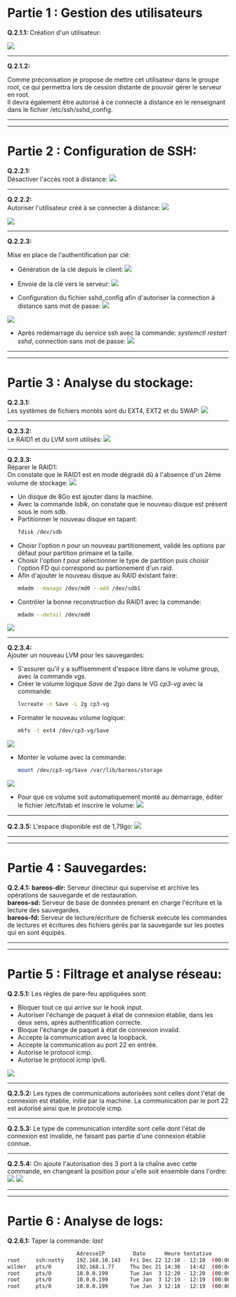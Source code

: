 # **Partie 1 : Gestion des utilisateurs**

**Q.2.1.1:**
Création d'un utilisateur:

![](https://github.com/Bilal-Aldimashq/Checkpoint_3/blob/main/Ressources/Q211_1.png?raw=true)

_________________

**Q.2.1.2:**

Comme préconisation je propose de mettre cet utilisateur dans le groupe root, ce qui permettra lors de cession distante de pouvoir gérer le serveur en root.  
Il devra également être autorisé à ce connecté à distance en le renseignant dans le fichier /etc/ssh/sshd_config.  

_________________
_________________

# **Partie 2 : Configuration de SSH:**

**Q.2.2.1:**  
Désactiver l'accès root à distance:
![](https://github.com/Bilal-Aldimashq/Checkpoint_3/blob/main/Ressources/Q221_1.png?raw=true)

________________

**Q.2.2.2:**  
Autoriser l'utilisateur créé à se connecter à distance:
![](https://github.com/Bilal-Aldimashq/Checkpoint_3/blob/main/Ressources/Q222_2.png?raw=true)

![](https://github.com/Bilal-Aldimashq/Checkpoint_3/blob/main/Ressources/Q222_3.png?raw=true)

________________

**Q.2.2.3:**  

Mise en place de l'authentification par clé:  

- Génération de la clé depuis le client:
![](https://github.com/Bilal-Aldimashq/Checkpoint_3/blob/main/Ressources/Q223_1.png?raw=true)

- Envoie de la clé vers le serveur:
![](https://github.com/Bilal-Aldimashq/Checkpoint_3/blob/main/Ressources/Q223_2.png?raw=true)

- Configuration du fichier sshd_config afin d'autoriser la connection à distance sans mot de passe:
![](https://github.com/Bilal-Aldimashq/Checkpoint_3/blob/main/Ressources/Q223_3.png?raw=true)

![](https://github.com/Bilal-Aldimashq/Checkpoint_3/blob/main/Ressources/Q223_4.png?raw=true)

- Après redémarrage du service ssh avec la commande: _systemctl restart sshd_, connection sans mot de passe:
![](https://github.com/Bilal-Aldimashq/Checkpoint_3/blob/main/Ressources/Q223_5.png?raw=true)

___________________
___________________

# **Partie 3 : Analyse du stockage:**

**Q.2.3.1:**  
Les systèmes de fichiers montés sont du EXT4, EXT2 et du SWAP:
![](https://github.com/Bilal-Aldimashq/Checkpoint_3/blob/main/Ressources/Q231_1.png?raw=true)

________________

**Q.2.3.2:**  
Le RAID1 et du LVM sont utilisés:
![](https://github.com/Bilal-Aldimashq/Checkpoint_3/blob/main/Ressources/Q232_1.png?raw=true)

_______________

**Q.2.3.3:**  
Réparer le RAID1:  
On constate que le RAID1 est en mode dégradé dû à l'absence d'un 2ème volume de stockage:
![](https://github.com/Bilal-Aldimashq/Checkpoint_3/blob/main/Ressources/Q233_1.png?raw=true)

- Un disque de 8Go est ajouter dans la machine.
- Avec la commande _lsblk_, on constate que le nouveau disque est présent sous le nom sdb.
- Partitionner le nouveau disque en tapant:
  ```bash
  fdisk /dev/sdb
  ```
- Choisr l'option _n_ pour un nouveau partitionement, validé les options par défaut pour partition primaire et la taille.
- Choisir l'option _t_ pour sélectionner le type de partition puis choisir l'option FD qui correspond au partionement d'un raid.
- Afin d'ajouter le nouveau disque au RAID éxistant faire:
  ```bash
  mdadm --manage /dev/md0 --add /dev/sdb1
  ```
- Contrôler la bonne reconstruction du RAID1 avec la commande:
  ```bash
  mdadm --detail /dev/md0
  ```
![](https://github.com/Bilal-Aldimashq/Checkpoint_3/blob/main/Ressources/Q233_2.png?raw=true) 
_________
**Q.2.3.4:**  
Ajouter un nouveau LVM pour les sauvegardes: 
- S'assurer qu'il y a suffisemment d'espace libre dans le volume group, avec la commande _vgs_.
- Créer le volume logique _Save_ de 2go dans le VG _cp3-vg_ avec la commande:
  ```bash
  lvcreate -n Save -L 2g cp3-vg
  ```
- Formater le nouveau volume logique:
  ```bash
  mkfs -t ext4 /dev/cp3-vg/Save
  ```
![](https://github.com/Bilal-Aldimashq/Checkpoint_3/blob/main/Ressources/Q234_1.png?raw=true)

- Monter le volume avec la commande:
  ```bash
  mount /dev/cp3-vg/Save /var/lib/bareos/storage
  ```
![](https://github.com/Bilal-Aldimashq/Checkpoint_3/blob/main/Ressources/Q234_3.png?raw=true)

- Pour que ce volume soit automatiquement monté au démarrage, éditer le fichier /etc/fstab et inscrire le volume:
![](https://github.com/Bilal-Aldimashq/Checkpoint_3/blob/main/Ressources/Q234_4.png?raw=true)

____________
**Q.2.3.5:**
L'espace disponible est de 1,79go:
![](https://github.com/Bilal-Aldimashq/Checkpoint_3/blob/main/Ressources/Q235_1.png?raw=true)
____________
____________

# **Partie 4 : Sauvegardes:**

**Q.2.4.1:**
**bareos-dir:** Serveur directeur qui supervise et archive les opérations de sauvegarde et de restauration.  
**bareos-sd:** Serveur de base de données prenant en charge l'écriture et la lecture des sauvegardes.   
**bareos-fd:** Serveur de lecture/écriture de fichiersk exécute les commandes de lectures et écritures des fichiers gérés par la sauvegarde sur les postes qui en sont équipés.  
___________
___________

# **Partie 5 : Filtrage et analyse réseau:**

**Q.2.5.1:**
Les règles de pare-feu appliquées sont:
- Bloquer tout ce qui arrive sur le hook input.
- Autoriser l'échange de paquet à état de connexion établie, dans les deux sens, après authentification correcte.
- Bloque l'échange de paquet à état de connexion invalid.
- Accepte la communication avec la loopback.
- Accepte la communication au port 22 en entrée.
- Autorise le protocol icmp.  
- Autorise le protocol icmp ipv6.  

![](https://github.com/Bilal-Aldimashq/Checkpoint_3/blob/main/Ressources/Q251_1.png?raw=true)
_______________

**Q.2.5.2:**
Les types de communications autorisées sont celles dont l'état de connexion est établie, initié par la machine. La communication par le port 22 est autorisé ainsi que le protocole icmp.

____________

**Q.2.5.3:**
Le type de communication interdite sont celle dont l'état de connexion est invalide, ne faisant pas partie d'une connexion établie connue.
___________

**Q.2.5.4:**
On ajoute l'autorisation des 3 port à la chaîne avec cette commande, en changeant la position pour u'elle soit ensemble dans l'ordre:  
![](https://github.com/Bilal-Aldimashq/Checkpoint_3/blob/main/Ressources/Q254_1.png?raw=true)
![](https://github.com/Bilal-Aldimashq/Checkpoint_3/blob/main/Ressources/Q254_2.png?raw=true)

____________
____________

# **Partie 6 : Analyse de logs:**

**Q.2.6.1:**
Taper la commande: _last_
```bash
                      AdresseIP         Date      Heure tentative
root     ssh:notty    192.168.10.143   Fri Dec 22 12:10 - 12:10  (00:00)
wilder   pts/0        192.168.1.77     Thu Dec 21 14:38 - 14:42  (00:04)
root     pts/0        10.0.0.199       Tue Jan  3 12:20 - 12:20  (00:00)
root     pts/0        10.0.0.199       Tue Jan  3 12:19 - 12:19  (00:00)
root     pts/0        10.0.0.199       Tue Jan  3 12:18 - 12:19  (00:00)
```



